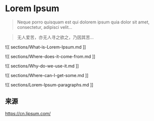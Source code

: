 # Lorem Ipsum

> Neque porro quisquam est qui dolorem ipsum quia dolor sit amet, consectetur, adipisci velit...

> 无人爱苦，亦无人寻之欲之，乃因其苦...

![[ sections/What-is-Lorem-Ipsum.md ]]

![[ sections/Where-does-it-come-from.md ]]

![[ sections/Why-do-we-use-it.md ]]

![[ sections/Where-can-I-get-some.md ]]

![[ sections/Lorem-Ipsum-paragraphs.md ]]

## 来源

<https://cn.lipsum.com/>